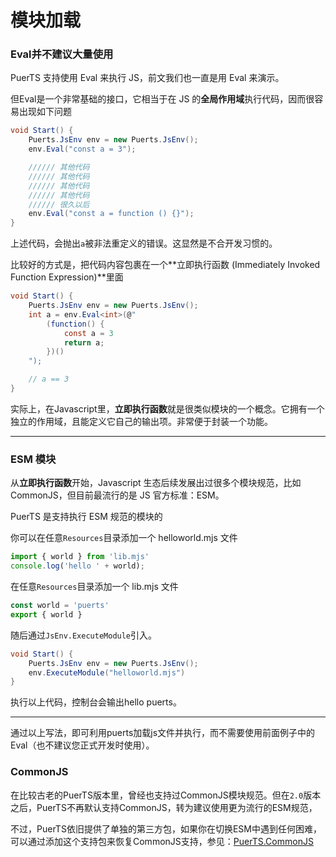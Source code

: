 # 模块加载

### Eval并不建议大量使用
PuerTS 支持使用 Eval 来执行 JS，前文我们也一直是用 Eval 来演示。

但Eval是一个非常基础的接口，它相当于在 JS 的**全局作用域**执行代码，因而很容易出现如下问题
```C#
void Start() {
    Puerts.JsEnv env = new Puerts.JsEnv();
    env.Eval("const a = 3");

    ////// 其他代码
    ////// 其他代码
    ////// 其他代码
    ////// 其他代码
    ////// 很久以后
    env.Eval("const a = function () {}");
}
```
上述代码，会抛出`a`被非法重定义的错误。这显然是不合开发习惯的。

比较好的方式是，把代码内容包裹在一个**立即执行函数 (Immediately Invoked Function Expression)**里面
```C#
void Start() {
    Puerts.JsEnv env = new Puerts.JsEnv();
    int a = env.Eval<int>(@"
        (function() {
            const a = 3
            return a;
        })()
    ");

    // a == 3
}
```

实际上，在Javascript里，**立即执行函数**就是很类似模块的一个概念。它拥有一个独立的作用域，且能定义它自己的输出项。非常便于封装一个功能。

-------------
### ESM 模块

从**立即执行函数**开始，Javascript 生态后续发展出过很多个模块规范，比如CommonJS，但目前最流行的是 JS 官方标准：ESM。

PuerTS 是支持执行 ESM 规范的模块的

你可以在任意`Resources`目录添加一个 helloworld.mjs 文件
```js
import { world } from 'lib.mjs'
console.log('hello ' + world);
```
在任意`Resources`目录添加一个 lib.mjs 文件
```js
const world = 'puerts'
export { world }
```
随后通过`JsEnv.ExecuteModule`引入。
```C#
void Start() {
    Puerts.JsEnv env = new Puerts.JsEnv();
    env.ExecuteModule("helloworld.mjs")
}
```
执行以上代码，控制台会输出hello puerts。

-------------------

通过以上写法，即可利用puerts加载js文件并执行，而不需要使用前面例子中的Eval（也不建议您正式开发时使用）。

### CommonJS
在比较古老的PuerTS版本里，曾经也支持过CommonJS模块规范。但在`2.0`版本之后，PuerTS不再默认支持CommonJS，转为建议使用更为流行的ESM规范，

不过，PuerTS依旧提供了单独的第三方包，如果你在切换ESM中遇到任何困难，可以通过添加这个支持包来恢复CommonJS支持，参见：[PuerTS.CommonJS](https://github.com/Tencent/puerts/tree/master/unity/Assets/commonjs/upm)